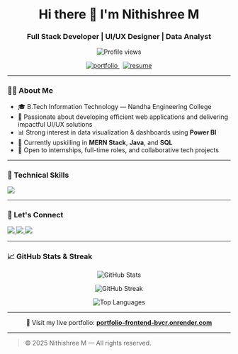 <h1 align="center">Hi there 👋 I'm Nithishree M</h1>
<h3 align="center">Full Stack Developer | UI/UX Designer | Data Analyst</h3>

<p align="center">
  <img src="https://komarev.com/ghpvc/?username=nithishreemd&label=Profile%20Views&color=0e75b6&style=flat" alt="Profile views" />
</p>

<p align="center">
  <a href="https://portfolio-frontend-bvcr.onrender.com/" target="_blank">
    <img src="https://img.shields.io/badge/🌐 View Portfolio-30363D?style=for-the-badge&logo=firefox&logoColor=white" alt="portfolio" />
  </a>
  &nbsp;
  <a href="https://github.com/nithishreemd/Resume/blob/main/Nithishree_Resume.pdf" target="_blank">
    <img src="https://img.shields.io/badge/📄 View Resume-0078D4?style=for-the-badge&logo=adobeacrobatreader&logoColor=white" alt="resume" />
  </a>
</p>

---

### 👩‍💻 About Me

- 🎓 B.Tech Information Technology — Nandha Engineering College  
- 💼 Passionate about developing efficient web applications and delivering impactful UI/UX solutions  
- 📊 Strong interest in data visualization & dashboards using **Power BI**  
- 🚀 Currently upskilling in **MERN Stack**, **Java**, and **SQL**  
- 🤝 Open to internships, full-time roles, and collaborative tech projects

---

### 🧠 Technical Skills

<p align="left">
  <img src="https://skillicons.dev/icons?i=html,css,js,react,nodejs,express,mongodb,java,figma,github,vscode,sql,powerbi" />
</p>

---

### 🤝 Let's Connect

<p align="left">
  <a href="mailto:nithishree4@gmail.com" target="_blank">
    <img src="https://img.shields.io/badge/Email-nithishree4@gmail.com-D14836?style=flat-square&logo=gmail&logoColor=white" />
  </a>
  <a href="https://www.linkedin.com/in/nithishree-maheswaran-81b555253/" target="_blank">
    <img src="https://img.shields.io/badge/LinkedIn-Nithishree%20M-blue?style=flat-square&logo=linkedin" />
  </a>
  <a href="https://github.com/nithishreemd" target="_blank">
    <img src="https://img.shields.io/badge/GitHub-nithishreemd-black?style=flat-square&logo=github" />
  </a>
</p>

---



### 📈 GitHub Stats & Streak

<p align="center">
  <img src="https://github-readme-stats.vercel.app/api?username=nithishreemd&show_icons=true&theme=radical" alt="GitHub Stats" />
</p>

<p align="center">
  <img src="https://streak-stats.demolab.com?user=nithishreemd&theme=merko" alt="GitHub Streak" />
</p>

<p align="center">
  <img src="https://github-readme-stats.vercel.app/api/top-langs/?username=nithishreemd&layout=compact&theme=tokyonight" alt="Top Languages" />
</p>

---

<p align="center">
  🔗 Visit my live portfolio:  
  <a href="https://portfolio-frontend-bvcr.onrender.com/" target="_blank"><strong>portfolio-frontend-bvcr.onrender.com</strong></a>
</p>

---

> © 2025 Nithishree M — All rights reserved.
